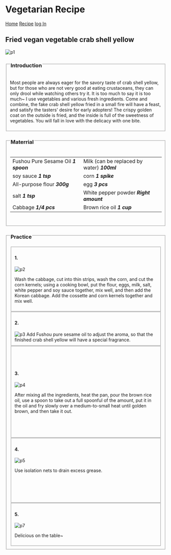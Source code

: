 <!DOCTYPE html>
<html lang="en" >
    <haed>
        <link rel="stylesheet" href="styles.css">
    </haed>
    <h1>Vegetarian Recipe</h1>
    <div class="topnav">
        <a  href="home.html">Home</a>
        <a class="active" href="recipecss.html">Recipe</a>
        <a href="log.html">log In</a>
      </div> 
    <div class="row">        
        <div class="Fried vegan vegetable crab shell yellow">
          <h2>Fried vegan vegetable crab shell yellow</h2>
         <div>
          <img class="img1" img src="https://ali.xinshipu.cn/20180127_90/original/1517054632236.jpg@288w_216h_99q_1e_1c.jpg" alt="p1">
        <fieldset>
          <legend><h3>Introduction</h3></legend>
          <p>Most people are always eager for the savory taste of crab shell yellow, but for those who are not very good at eating crustaceans, they can only drool while watching others try it.
          It is too much to say it is too much~ I use vegetables and various fresh ingredients.
          Come and combine, the fake crab shell yellow fried in a small fire will have a feast, and satisfy the tasters' desire for early adopters! The crispy golden coat on the outside is fried, and the inside is full of the sweetness of vegetables. 
          You will fall in love with the delicacy with one bite.</p>
         </div>
        </fieldset>
        <div class="row 1">
         <fieldset>   
              <legend><h3>Materrial</h3></legend>
               <table>
                  <tr>
                    <td>Fushou Pure Sesame Oil  <i><strong>1 spoon</strong</i></td>
                    <td>Milk (can be replaced by water)  <i><strong>100ml</strong></i></td>
                 </tr> 
                 <tr> 
                     <td>soy sauce   <i><strong>1 tsp</strong></i></td>
                     <td>corn    <i><strong>1 spike</strong></i></td>
                 </tr>
                 <tr>
                   <td>All-purpose flour  <i><strong>300g</strong></i></td>
                   <td>egg   <i><strong>3 pcs</strong></i></td>
                 </tr>
                 <tr>
                   <td>salt  <i><strong>1 tsp</strong></i></td>
                   <td>White pepper powder  <i><strong>Right amount </strong></i></td>
                 </tr>  
                 <tr>
                   <td>Cabbage  <i><strong>1/4 pcs</strong></i></td>
                   <td>Brown rice oil  <i><strong>1 cup</strong></i></td>       
                 </tr>
               </table> 
               <br/>
            </div>
          </fieldest>        
          <div class="row2">
        <fieldset>   
          <legend><h3>Practice</h3></legend>
             <fieldset>
              <h4>1.</h4><img class="img2" img src="https://ali.xinshipu.cn/20180127_90/original/1517054631477.jpg@152w_118h_99q_1e_1c.jpg" alt="p2">
              <p>Wash the cabbage, cut into thin strips, wash the corn, and cut the corn kernels; using a cooking bowl, put the flour, eggs, milk, salt, white pepper and soy sauce together, mix well, and then add the Korean cabbage. 
              Add the cossette and corn kernels together and mix well.</p>
            </fieldset>
            <fieldset>
                <h4>2.</h4> 
              <img class="img3" img src="https://ali.xinshipu.cn/20180127_90/original/1517054631656.jpg@152w_118h_99q_1e_1c.jpg" alt="p3">
              Add Fushou pure sesame oil to adjust the aroma, so that the finished crab shell yellow will have a special fragrance.
            </fieldset>
            <fieldset>             
              <br/><br/><br/>
              <h4>3.</h4><img class="img4" img src="https://ali.xinshipu.cn/20180127_90/original/1517054631878.jpg@152w_118h_99q_1e_1c.jpg" alt="p4">  
              <p>After mixing all the ingredients, heat the pan, pour the brown rice oil, use a spoon to take out a full spoonful of the amount, put it in the oil and fry slowly over a medium-to-small heat until golden brown, and then take it out.</p>
              <br/><br/><br/>
            </fieldset>
            <fieldset>
              <h4>4.</h4><img class="img5" img src="https://ali.xinshipu.cn/20180127_90/original/1517054632038.jpg@152w_118h_99q_1e_1c.jpg" alt="p5">
              <p>Use isolation nets to drain excess grease.</p>
              <br/><br/><br/><br/>
           </fieldset>
          <fieldset>
              <h4>5.</h4><img class="img6" img src="https://ali.xinshipu.cn/20180127_90/original/1517054632236.jpg@152w_118h_99q_1e_1c.jpg" alt="p7">
              <p>Delicious on the table~</p> 
      </fieldset>
          </fieldset>
     </div>
</html>
